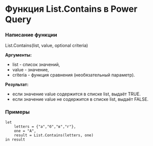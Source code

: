 # Функция List.Contains в Power Query

### Написание функции
List.Contains(list, value, optional criteria)

**Аргументы:**  
* list - список значений,  
* value - значение,   
* criteria - функция сравнения (необязательный параметр).  

**Результат:**  
* если значение value содержится в списке list, выдаёт TRUE.  
* если значение value не содержится в списке list, выдаёт FALSE.  

### Примеры
```
let  
    letters = {"a","б","в","г"},  
    one = "А",  
    result = List.Contains(letters, one)  
in result  
```

